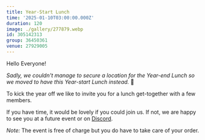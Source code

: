 ```yaml
---
title: Year-Start Lunch
time: '2025-01-10T03:00:00.000Z'
duration: 120
image: ./gallery/277879.webp
id: 305142313
group: 36450361
venue: 27929005
---
```


Hello Everyone!

*Sadly, we couldn't manage to secure a location for the Year-end Lunch so we moved to have this Year-start Lunch instead.* 🥳

To kick the year off we like to invite you for a lunch get-together with a few members.

If you have time, it would be lovely if you could join us. If not, we are happy to see you at a future event or on [Discord](https://owddm.com/discord).

*Note:* The event is free of charge but you do have to take care of your order.
